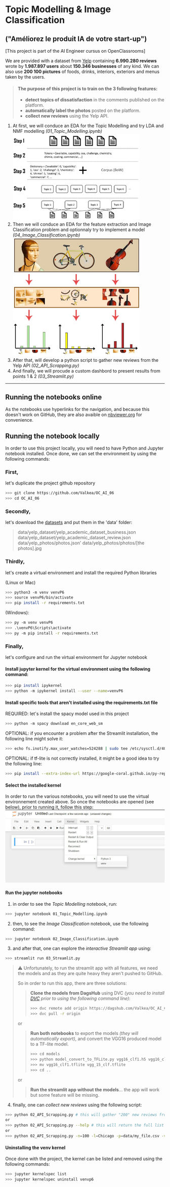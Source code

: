 # Topic Modelling & Image Classification
## ("Améliorez le produit IA de votre start-up")

[This project is part of the AI Engineer cursus on OpenClassrooms]

We are provided with a dataset from [Yelp](https://www.yelp.com/dataset) containing **6.990.280 reviews** wrote by **1.987.897 users** about **150.346 businesses** of any kind. We can also use **200 100 pictures** of foods, drinks, interiors, exteriors and menus taken by the users.

>#### The purpose of this project is to train on the 3 following features:
> - **detect topics of dissatisfaction** in the comments published on the platform.
> - **automatically label the photos** posted on the platform.
> - **collect new reviews** using the Yelp API.

1. At first, we will conduce an EDA for the Topic Modelling and try LDA and NMF modelling *(01_Topic_Modelling.ipynb)* <br><img src="medias/steps.png" alt="Topic Modelling steps" width="400"/>
2. Then we will conduce an EDA for the feature extraction and Image Classification problem and optionnaly try to implement a model *(04_Image_Classification.ipynb)* <br><img src="medias/bovw_process.jpeg" alt="Bag of Visual Words steps" width="400"/>
3. After that, will develop a python script to gather new reviews from the Yelp API *(02_API_Scrapping.py)*
4. And finally, we will procude a custom dashbord to present results from points 1 & 2 *(03_Streamlit.py)*

---


## Running the notebooks online

As the notebooks use hyperlinks for the navigation, and because this doesn't work on GitHub, they are also avaible on [nbviewer.org](https://nbviewer.org/github/Valkea/OC_AI_06/tree/main/) for convenience.

## Running the notebook locally

In order to use this project locally, you will need to have Python and Jupyter notebook installed.
Once done, we can set the environment by using the following commands:

### First, 
let's duplicate the project github repository

```bash
>>> git clone https://github.com/Valkea/OC_AI_06
>>> cd OC_AI_06
```

### Secondly,
let's download the [datasets](https://www.yelp.com/dataset) and put them in the 'data' folder:
> data/yelp_dataset/yelp_academic_dataset_business.json
> data/yelp_dataset/yelp_academic_dataset_review.json
> data/yelp_photos/photos.json'
> data/yelp_photos/photos/[the photos].jpg

### Thirdly,
let's create a virtual environment and install the required Python libraries

(Linux or Mac)
```bash
>>> python3 -m venv venvP6
>>> source venvP6/bin/activate
>>> pip install -r requirements.txt
```

(Windows):
```bash
>>> py -m venv venvP6
>>> .\venvP6\Scripts\activate
>>> py -m pip install -r requirements.txt
```

### Finally,
let's configure and run the virtual environment for Jupyter notebook


#### Install jupyter kernel for the virtual environment using the following command:

```bash
>>> pip install ipykernel
>>> python -m ipykernel install --user --name=venvP6
```

#### Install specific tools that aren't installed using the requirements.txt file

REQUIRED: let's install the spacy model used in this project
```bash
>>> python -m spacy download en_core_web_sm
```

OPTIONAL: if you encounter a problem after the Streamlit installation, the following line might solve it:
```bash
>>> echo fs.inotify.max_user_watches=524288 | sudo tee /etc/sysctl.d/40-max-user-watches.conf && sudo sysctl --system
```

OPTIONAL: if tf-lite is not correctly installed, it might be a good idea to try the following line:
```bash
>>> pip install --extra-index-url https://google-coral.github.io/py-repo/ tflite_runtime
```

#### Select the installed kernel

In order to run the various notebooks, you will need to use the virtual environnement created above.
So once the notebooks are opened (see below), prior to running it, follow this step:
![alt text](medias/venv_selection.png)

#### Run the jupyter notebooks

1. in order to see the *Topic Modelling* notebook, run:
```bash
>>> jupyter notebook 01_Topic_Modelling.ipynb
```

2. then, to see the *Image Classification* notebook, use the following command:
```bash
>>> jupyter notebook 02_Image_Classification.ipynb
```

3. and after that, one can explore the *interactive Streamlit app* using:
```bash
>>> streamlit run 03_Streamlit.py
```

> ⚠️ Unfortunately, to run the streamlit app with all features, we need the models and as they are quite heavy they aren't pushed to GitHub.
>
> So in order to run this app, there are three solutions:
>
>> **Clone the models from DagsHub** using DVC *(you need to install [DVC](https://dvc.org) prior to using the following command line)*:
>> ```bash
>> >>> dvc remote add origin https://dagshub.com/Valkea/OC_AI_06.dvc
>> >>> dvc pull -r origin
>> ```
>
> or
>
>> **Run both notebooks** to export the models *(they will automatically export)*, and convert the VGG16 produced model to a TF-lite model.
>> ```bash
>> >>> cd models
>> >>> python model_convert_to_TFLite.py vgg16_clf1.h5 vgg16_clf1.epochXX-categorical_accuracyX.XX.hdf5 # replace XX with the best produced model values
>> >>> mv vgg16_clf1.tflite vgg_15_clf.tflite
>> >>> cd ..
>> ```
>
> or
> 
>> **Run the streamlit app without the models**... the app will work but some feature will be missing.

4. finally, one can *collect new reviews* using the following script:
```bash
>>> python 02_API_Scrapping.py # this will gather "200" new reviews from "France" and save them to "data/api_export.csv"
or
>>> python 02_API_Scrapping.py --help # this will return the full list of available parameters
or
>>> python 02_API_Scrapping.py -n=100 -l=Chicago -p=data/my_file.csv -v=3 # This is an example
```

#### Uninstalling the venv kernel
Once done with the project, the kernel can be listed and removed using the following commands:

```bash
>>> jupyter kernelspec list
>>> jupyter kernelspec uninstall venvp6
```

